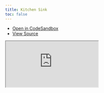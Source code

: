 ```yaml
---
title: Kitchen Sink
toc: false
---
```


- [Open in CodeSandbox](https://codesandbox.io/s/github/tanstack/router/tree/main/examples/kitchen-sink)
- [View Source](https://github.com/tanstack/router/tree/main/examples/kitchen-sink)

<iframe
  src="https://codesandbox.io/embed/github/tanstack/router/tree/main/examples/kitchen-sink?autoresize=1&fontsize=14&theme=dark"
  title="tanstack/router: simple"
  sandbox="allow-forms allow-modals allow-popups allow-presentation allow-same-origin allow-scripts"
  style={{
    width: '100%',
    height: '80vh',
    border: '0',
    borderRadius: 8,
    overflow: 'hidden',
    position: 'static',
    zIndex: 0,
  }}
></iframe>
